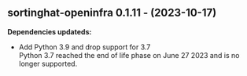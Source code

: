 ## sortinghat-openinfra 0.1.11 - (2023-10-17)

**Dependencies updateds:**

 * Add Python 3.9 and drop support for 3.7\
   Python 3.7 reached the end of life phase on June 27 2023 and is no
   longer supported.

